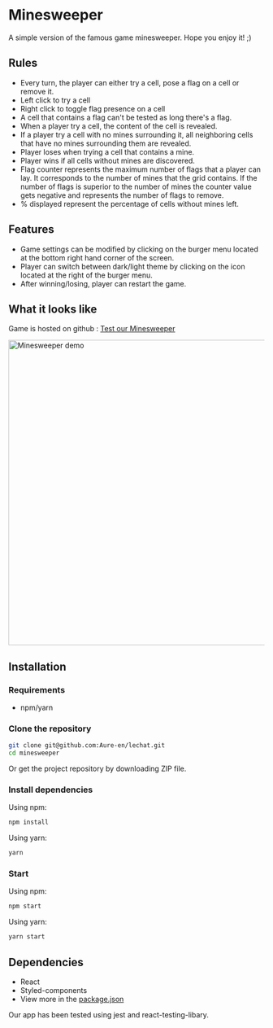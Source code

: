 # Minesweeper

A simple version of the famous game minesweeper. Hope you enjoy it! ;)

## Rules

- Every turn, the player can either try a cell, pose a flag on a cell or remove it.
- Left click to try a cell
- Right click to toggle flag presence on a cell
- A cell that contains a flag can't be tested as long there's a flag.
- When a player try a cell, the content of the cell is revealed.
- If a player try a cell with no mines surrounding it, all neighboring cells that have no mines surrounding them are revealed.
- Player loses when trying a cell that contains a mine.
- Player wins if all cells without mines are discovered.
- Flag counter represents the maximum number of flags that a player can lay. It corresponds to the number of mines that the grid contains. If the number of flags is superior to the number of mines the counter value gets negative and represents the number of flags to remove.
- % displayed represent the percentage of cells without mines left.

## Features

- Game settings can be modified by clicking on the burger menu located at the bottom right hand corner of the screen.
- Player can switch between dark/light theme by clicking on the icon located at the right of the burger menu.
- After winning/losing, player can restart the game.

## What it looks like

Game is hosted on github : [Test our Minesweeper](https://aure-en.github.io/minesweeper/ "Our Minesweeper hosted on Github")

<img
  src="https://drive.google.com/uc?export=view&id=1K1-_knjckx-ku0EaF9shG2oqL7cDZbv5"
  gif
  width="600px"
  alt="Minesweeper demo"
/>

## Installation

### Requirements

- npm/yarn

### Clone the repository

```sh
git clone git@github.com:Aure-en/lechat.git
cd minesweeper
```

Or get the project repository by downloading ZIP file.

### Install dependencies

Using npm:

```sh
npm install
```

Using yarn:

```sh
yarn
```

### Start

Using npm:

```sh
npm start
```

Using yarn:

```sh
yarn start
```

## Dependencies

- React
- Styled-components
- View more in the [package.json](https://github.com/Aure-en/minesweeper/blob/master/package.json)

Our app has been tested using jest and react-testing-libary.
